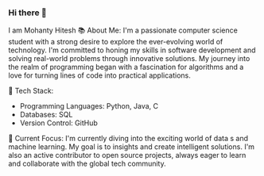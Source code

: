 ### Hi there 👋
I am Mohanty Hitesh 
📚 About Me:
I'm a passionate computer science student with a strong desire to explore the ever-evolving world of technology. I'm committed to honing my skills in software development and solving real-world problems through innovative solutions. My journey into the realm of programming began with a fascination for algorithms and a love for turning lines of code into practical applications.

🚀 Tech Stack:
- Programming Languages: Python, Java, C
- Databases: SQL
- Version Control: GitHub

🌱 Current Focus:
I'm currently diving into the exciting world of data s and machine learning. My goal is to insights and create intelligent solutions. I'm also an active contributor to open source projects, always eager to learn and collaborate with the global tech community.

